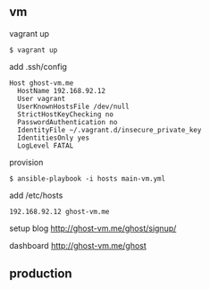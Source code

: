 ## vm

vagrant up

    $ vagrant up

add .ssh/config

    Host ghost-vm.me
      HostName 192.168.92.12
      User vagrant
      UserKnownHostsFile /dev/null
      StrictHostKeyChecking no
      PasswordAuthentication no
      IdentityFile ~/.vagrant.d/insecure_private_key
      IdentitiesOnly yes
      LogLevel FATAL

provision

    $ ansible-playbook -i hosts main-vm.yml

add /etc/hosts

    192.168.92.12 ghost-vm.me

setup blog <http://ghost-vm.me/ghost/signup/>

dashboard <http://ghost-vm.me/ghost>

## production
